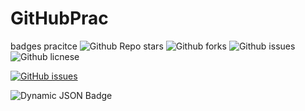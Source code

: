 # GitHubPrac

badges pracitce
![Github Repo stars](https://img.shields.io/github/stars/keillam/GitHubPrac?style=social)
![Github forks](https://img.shields.io/github/forks/keillam/GitHubPrac?style=social)
![Github issues](https://img.shields.io/github/issues/keillam/GitHubPrac)
![Github licnese](https://img.shields.io/github/license/keillam/GitHubPrac)

<a href="https://github.com/keillam/GitHubPrac/issues"><img alt="GitHub issues" src="https://img.shields.io/github/issues/keillam/GitHubPrac?style=plastic"></a>

<img alt="Dynamic JSON Badge" src="https://img.shields.io/badge/dynamic/json?url=https%3A%2F%2Fraw.githubusercontent.com%2Fkeillam%2FGitHubPrac%2Frefs%2Fheads%2Fmain%2Fbadgeprac.json&query=version">

